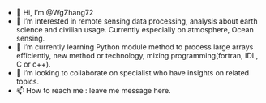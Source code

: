 - 👋 Hi, I’m @WgZhang72
- 👀 I’m interested in remote sensing data processing, analysis about earth science and civilian usage. Currently especially on atmosphere, Ocean sensing.
- 🌱 I’m currently learning Python module method to process large arrays efficiently, new method or technology, mixing programming(fortran, IDL, C or c++).
- 💞️ I’m looking to collaborate on specialist who have insights on related topics.
- 📫 How to reach me : leave me message here.

<!---
WgZhang72/WgZhang72 is a ✨ special ✨ repository because its `README.md` (this file) appears on your GitHub profile.
You can click the Preview link to take a look at your changes.
--->
